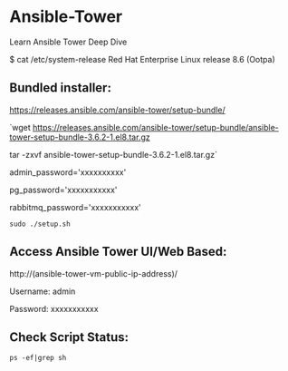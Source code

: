 # Ansible-Tower
Learn Ansible Tower Deep Dive

$ cat /etc/system-release
Red Hat Enterprise Linux release 8.6 (Ootpa)


Bundled installer:
--------------------
https://releases.ansible.com/ansible-tower/setup-bundle/

`wget https://releases.ansible.com/ansible-tower/setup-bundle/ansible-tower-setup-bundle-3.6.2-1.el8.tar.gz

tar -zxvf ansible-tower-setup-bundle-3.6.2-1.el8.tar.gz`

admin_password='xxxxxxxxxx'

pg_password='xxxxxxxxxxx'

rabbitmq_password='xxxxxxxxxxx'

`sudo ./setup.sh`

Access Ansible Tower UI/Web Based:
-----------------------------------
http://(ansible-tower-vm-public-ip-address)/

Username: admin

Password: xxxxxxxxxxx

Check Script Status:
---------------------
`ps -ef|grep sh`
